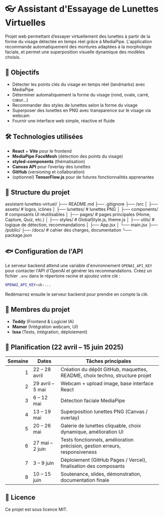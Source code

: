 # 👓 Assistant d'Essayage de Lunettes Virtuelles

Projet web permettant d’essayer virtuellement des lunettes à partir de la forme du visage détectée en temps réel grâce à MediaPipe. L'application recommande automatiquement des montures adaptées à la morphologie faciale, et permet une superposition visuelle dynamique des modèles choisis.

## 🧠 Objectifs

- Détecter les points clés du visage en temps réel (landmarks) avec MediaPipe
- Déterminer automatiquement la forme du visage (rond, ovale, carré, cœur…)
- Recommander des styles de lunettes selon la forme du visage
- Superposer des lunettes en PNG avec transparence sur le visage via webcam
- Fournir une interface web simple, réactive et fluide

## 🛠️ Technologies utilisées

- **React** + **Vite** pour le frontend
- **MediaPipe FaceMesh** (détection des points du visage)
- **styled-components** (thématisation)
- **Canvas API** pour l’overlay des lunettes
- **GitHub** (versioning et collaboration)
- (optionnel) **TensorFlow.js** pour de futures fonctionnalités apprenantes

## 🧩 Structure du projet

assistant-lunettes-virtuel/
├── README.md
├── .gitignore
├── /src
│ ├── assets/ # logos, icônes
│ ├── lunettes/ # lunettes PNG
│ ├── components/ # composants UI réutilisables
│ ├── pages/ # pages principales (Home, Capture, Quiz, etc.)
│ ├── styles/ # GlobalStyle.js, theme.js
│ ├── utils/ # logique de détection, recommandations
│ ├── App.jsx
│ └── main.jsx
├── /public/
├── /docs/ # cahier des charges, documentation
└── package.json


## 🐟 Configuration de l'API

Le serveur backend attend une variable d'environnement `OPENAI_API_KEY` pour
contacter l'API d'OpenAI et générer les recommandations. Créez un fichier `.env`
dans le répertoire racine et ajoutez votre clé :

```bash
OPENAI_API_KEY=sk-...
```

Redémarrez ensuite le serveur backend pour prendre en compte la clé.


## 👥 Membres du projet

- **Teddy** (Frontend & Logiciel IA)
- **Mamor** (Intégration webcam, UI)
- **Issa** (Tests, intégration, déploiement)

## 🔄 Planification (22 avril – 15 juin 2025)

| Semaine | Dates              | Tâches principales                                                            |
|--------:|--------------------|------------------------------------------------------------------------------|
| 1       | 22 – 28 avril       | Création du dépôt GitHub, maquettes, README, choix techno, structure projet |
| 2       | 29 avril – 5 mai    | Webcam + upload image, base interface React                                 |
| 3       | 6 – 12 mai          | Détection faciale MediaPipe                                                 |
| 4       | 13 – 19 mai         | Superposition lunettes PNG (Canvas / overlay)                               |
| 5       | 20 – 26 mai         | Galerie de lunettes cliquable, choix dynamique, amélioration UI             |
| 6       | 27 mai – 2 juin     | Tests fonctionnels, amélioration précision, gestion erreurs, responsiveness |
| 7       | 3 – 9 juin          | Déploiement (GitHub Pages / Vercel), finalisation des composants            |
| 8       | 10 – 15 juin        | Soutenance, slides, démonstration, documentation finale                     |

## 📄 Licence

Ce projet est sous licence MIT.
